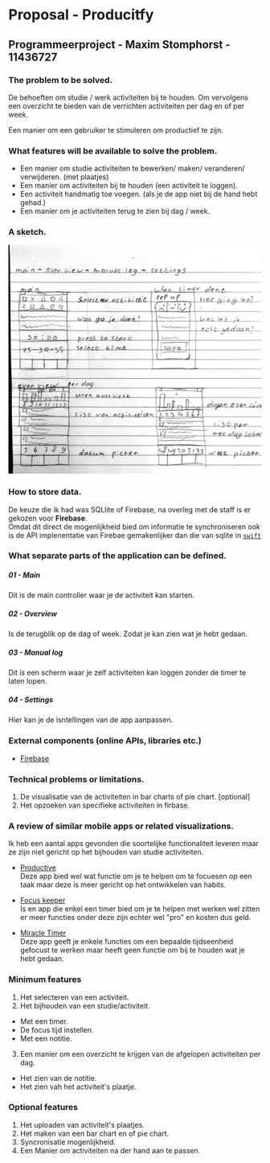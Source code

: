# Proposal - Producitfy
## Programmeerproject - Maxim Stomphorst - 11436727
### The problem to be solved.
De behoeften om studie / werk activiteiten bij te houden. Om vervolgens een overzicht te bieden van de verrichten activiteiten per dag en of per week.

Een manier om een gebruiker te stimuleren om productief te zijn. 

### What features will be available to solve the problem.
- Een manier om studie activiteiten te bewerken/ maken/ veranderen/ verwijderen. (met plaatjes)
- Een manier om activiteiten bij te houden (een activiteit te loggen).
- Een activiteit handmatig toe voegen. (als je de app niet bij de hand hebt gehad.)
- Een manier om je activiteiten terug te zien bij dag / week.


### A sketch.
![proposal sketch](https://github.com/majstomphorst/producitfy/blob/master/doc/proposal_sketch.jpg?raw=true)


### How to store data.
De keuze die ik had was SQLlite of Firebase, na overleg met de staff is er gekozen voor <b>Firebase</b>. <br>
Omdat dit direct de mogenlijkheid bied om informatie te synchroniseren ook is de API implenentatie van Firebae gemakenlijker dan die van sqlite in [`swift`](https://github.com/stephencelis/SQLite.swift) 


### What separate parts of the application can be defined.

##### 01 - Main
Dit is de main controller waar je de activiteit kan starten.
##### 02 - Overview
Is de terugblik op de dag of week. Zodat je kan zien wat je hebt gedaan.
##### 03 - Manual log
Dit is een scherm waar je zelf activiteiten kan loggen zonder de timer te laten lopen. 
##### 04 - Settings
Hier kan je de isntellingen van de app aanpassen. 


### External components (online APIs, libraries etc.)
- [Firebase](https://firebase.google.com/) 


### Technical problems or limitations.
1. De visualisatie van de activiteiten in bar charts of pie chart. [optional]
2. Het opzoeken van specifieke activiteiten in firbase.


### A review of similar mobile apps or related visualizations.
Ik heb een aantal apps gevonden die soortelijke functionaliteit leveren maar ze zijn niet gericht op het bijhouden van studie activiteiten.

- [Productive](https://itunes.apple.com/us/app/productive-habits-daily-goals-tracker/id983826477?mt=8)<br>
Deze app bied wel wat functie om je te helpen om te focuesen op een taak maar deze is meer gericht op het ontwikkelen van habits.

- [Focus keeper](https://itunes.apple.com/nl/app/focus-keeper-work-study-timer/id830466924?mt=8)<br>
Is en app die enkel een timer bied om je te helpen met werken wel zitten er meer functies onder deze zijn echter wel "pro" en kosten dus geld.

- [Miracle Timer](https://itunes.apple.com/us/app/miracle-timer-be-productive-perfect-for-work-study/id1083895559?mt=8)<br>
Deze app geeft je enkele functies om een bepaalde tijdseenheid gefocust te werken maar heeft geen functie om bij te houden wat je hebt gedaan.

### Minimum features
1. Het selecteren van een activiteit.<br> 
2. Het bijhouden van een studie/activiteit.<br>
 - Met een timer.
 - De focus tijd instellen.
 - Met een notitie.
3. Een manier om een overzicht te krijgen van de afgelopen activiteiten per dag.
 - Het zien van de notitie.
 - Het zien vah het activiteit's plaatje.

### Optional features
1. Het uploaden van activiteit's plaatjes.
2. Het maken van een bar chart en of pie chart.
3. Syncronisatie mogenlijkheid.
4. Een Manier om activiteiten na der hand aan te passen. 
